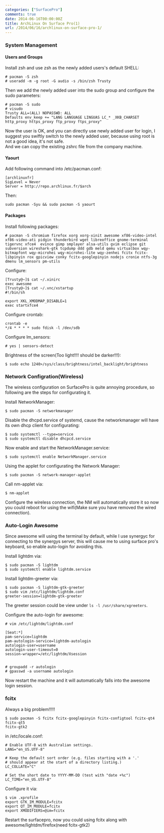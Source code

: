 ```yaml
---
categories: ["SurfacePro"]
comments: true
date: 2014-06-16T00:00:00Z
title: ArchLinux On Surface Pro(1)
url: /2014/06/16/archlinux-on-surface-pro-1/
---
```


### System Management
#### Users and Groups
Install zsh and use zsh as the newly added users's default SHELL:    

```
# pacman -S zsh
# useradd -m -g root -G audio -s /bin/zsh Trusty

```
Then we add the newly added user into the sudo group and configure the sudo parameters:     

```
# pacman -S sudo
# visudo
Trusty ALL=(ALL) NOPASSWD: ALL
Defaults env_keep += "LANG LANGUAGE LINGUAS LC_* _XKB_CHARSET http_proxy https_proxy ftp_proxy ftps_proxy"

```
Now the user is OK, and you can directly use newly added user for login, I suggest you swiftly switch to the newly added user, because using root is not a good idea, it's not safe.    
And we can copy the existing zshrc file from the company machine.    

#### Yaourt
Add following command into /etc/pacman.conf:    

```
[archlinuxfr]
SigLevel = Never
Server = http://repo.archlinux.fr/$arch

```
Then:    

```
sudo pacman -Syu && sudo pacman -S yaourt

```

#### Packages
Install following packages:    

```
# pacman -S chromium firefox xorg xorg-xinit awesome xf86-video-intel xf86-video-ati pidgin thunderbird wget libreoffice gnome-terminal tigervnc xfce4  evince gimp smplayer alsa-utils gvim eclipse git subversion wireshark-gtk tcpdump ddd gdb meld qemu virtualbox wqy-bitmapfont wqy-microhei wqy-microhei-lite wqy-zenhei fcitx fcitx-libpinyin rox gpicview conky fcitx-googlepinyin nodejs cronie ntfs-3g dmenu lm_sensors pm-utils

```
Configure:    

```
[Trusty@~]$ cat ~/.xinirc 
exec awesome
[Trusty@~]$ cat ~/.vnc/xstartup 
#!/bin/sh

export XKL_XMODMAP_DISABLE=1
exec startxfce4

```
Configure crontab:     

```
crontab -e
*/4 * * * * sudo fdisk -l /dev/sdb

```

Configure lm_sensors:   

```
# yes | sensors-detect
```

Brightness of the screen(Too light!!!! should be darker!!!):    

```
$ sudo echo 1240>/sys/class/brightness/intel_backlight/brightness
```


### Network Configration(Wireless)
The wireless configuration on SurfacePro is quite annoying procedure, so following are
the steps for configurating it.    

Install NetworkManager:    

```
$ sudo pacman -S networkmanager
```

Disable the dhcpd.service of systemd, cause the networkmanager will have its own dhcp
client for configurating:    

```
$ sudo systemctl --type=service 
$ sudo systemctl disable dhcpcd.service
```

Now enable and start the NetworkManager.service:    

```
$ sudo systemctl enable NetworkManager.service
```

Using the applet for configurating the Network Manager:    

```
$ sudo pacman -S network-manager-applet
```
Call nm-applet via:   

```
$ nm-applet
```

Configure the wireless connection, the NM will automatically store it so now you could
reboot for using the wifi(Make sure you have removed the wired connection).      


### Auto-Login Awesome
Since awesome will using the terminal by default, while I use synergyc for connecting
to the synergys server, this will cause me to using surface pro's keyboard, so enable
auto-login for avoiding this.   

Install lightdm via:    

```
$ sudo pacman -S lightdm
$ sudo systemctl enable lightdm.service
```

Install lightdm-greeter via:    

```
$ sudo pacman -S lightdm-gtk-greeter
$ sudo vim /etc/lightdm/lightdm.conf
greeter-session=lightdm-gtk-greeter
```
The greeter session could be view under `ls -l /usr/share/xgreeters`.   

Configure the auto-login for awesome:    

```
# vim /etc/lightdm/lightdm.conf

[Seat:*]
pam-service=lightdm
pam-autologin-service=lightdm-autologin
autologin-user=username
autologin-user-timeout=0
session-wrapper=/etc/lightdm/Xsession


# groupadd -r autologin
# gpasswd -a username autologin
```
Now restart the machine and it will automatically falls into the awesome login session.      

### fcitx 
Always a big problem!!!!!   

```
$ sudo pacman -S fcitx fcitx-googlepinyin fcitx-configtool fcitx-qt4 fcitx-qt5
fcitx-gtk2
```

in /etc/locale.conf:    

```
# Enable UTF-8 with Australian settings.
LANG="en_US.UTF-8"

# Keep the default sort order (e.g. files starting with a '.'
# should appear at the start of a directory listing.)
LC_COLLATE="C"

# Set the short date to YYYY-MM-DD (test with "date +%c")
LC_TIME="en_US.UTF-8"
```

Configure it via:    

```
$ vim .xprofile 
export GTK_IM_MODULE=fcitx
export QT_IM_MODULE=fcitx
export XMODIFIERS=@im=fcitx
```

Restart the surfacepro, now you could using fcitx along with awesome/lightdm/firefox(need fcitx-gtk2)      
